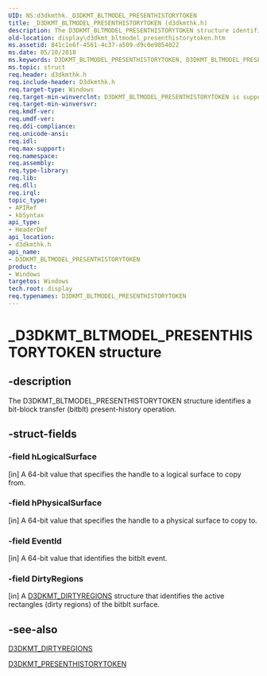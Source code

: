 ```yaml
---
UID: NS:d3dkmthk._D3DKMT_BLTMODEL_PRESENTHISTORYTOKEN
title: _D3DKMT_BLTMODEL_PRESENTHISTORYTOKEN (d3dkmthk.h)
description: The D3DKMT_BLTMODEL_PRESENTHISTORYTOKEN structure identifies a bit-block transfer (bitblt) present-history operation.
old-location: display\d3dkmt_bltmodel_presenthistorytoken.htm
ms.assetid: 841c1e6f-4561-4c37-a509-d9c0e9054022
ms.date: 05/10/2018
ms.keywords: D3DKMT_BLTMODEL_PRESENTHISTORYTOKEN, D3DKMT_BLTMODEL_PRESENTHISTORYTOKEN structure [Display Devices], OpenGL_Structs_45310e71-a7c5-42c6-be41-e48e30203c42.xml, _D3DKMT_BLTMODEL_PRESENTHISTORYTOKEN, d3dkmthk/D3DKMT_BLTMODEL_PRESENTHISTORYTOKEN, display.d3dkmt_bltmodel_presenthistorytoken
ms.topic: struct
req.header: d3dkmthk.h
req.include-header: D3dkmthk.h
req.target-type: Windows
req.target-min-winverclnt: D3DKMT_BLTMODEL_PRESENTHISTORYTOKEN is supported beginning with the Windows 7 operating system.
req.target-min-winversvr: 
req.kmdf-ver: 
req.umdf-ver: 
req.ddi-compliance: 
req.unicode-ansi: 
req.idl: 
req.max-support: 
req.namespace: 
req.assembly: 
req.type-library: 
req.lib: 
req.dll: 
req.irql: 
topic_type:
- APIRef
- kbSyntax
api_type:
- HeaderDef
api_location:
- d3dkmthk.h
api_name:
- D3DKMT_BLTMODEL_PRESENTHISTORYTOKEN
product:
- Windows
targetos: Windows
tech.root: display
req.typenames: D3DKMT_BLTMODEL_PRESENTHISTORYTOKEN
---
```


# _D3DKMT_BLTMODEL_PRESENTHISTORYTOKEN structure


## -description


The D3DKMT_BLTMODEL_PRESENTHISTORYTOKEN structure identifies a bit-block transfer (bitblt) present-history operation.


## -struct-fields




### -field hLogicalSurface

[in] A 64-bit value that specifies the handle to a logical surface to copy from. 


### -field hPhysicalSurface

[in] A 64-bit value that specifies the handle to a physical surface to copy to. 


### -field EventId

[in] A 64-bit value that identifies the bitblt event. 


### -field DirtyRegions

[in] A <a href="https://docs.microsoft.com/windows-hardware/drivers/ddi/content/d3dkmthk/ns-d3dkmthk-_d3dkmt_dirtyregions">D3DKMT_DIRTYREGIONS</a> structure that identifies the active rectangles (dirty regions) of the bitblt surface. 


## -see-also




<a href="https://docs.microsoft.com/windows-hardware/drivers/ddi/content/d3dkmthk/ns-d3dkmthk-_d3dkmt_dirtyregions">D3DKMT_DIRTYREGIONS</a>



<a href="https://docs.microsoft.com/windows-hardware/drivers/ddi/content/d3dkmthk/ns-d3dkmthk-_d3dkmt_presenthistorytoken">D3DKMT_PRESENTHISTORYTOKEN</a>
 

 

